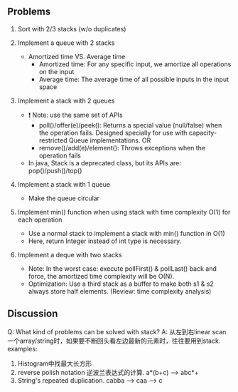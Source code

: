 ## Problems
1. Sort with 2/3 stacks (w/o duplicates)

2. Implement a queue with 2 stacks
    - Amortized time VS. Average time
        - Amortized time: For any specific input, we amortize all operations on the input
        - Average time: The average time of all possible inputs in the input space

3. Implement a stack with 2 queues
    - :heavy_exclamation_mark: Note: use the same set of APIs
        - poll()/offer(e)/peek(): Returns a special value (null/false) when the operation fails. Designed specially for use with capacity-restricted Queue implementations.
            OR
        - remove()/add(e)/element(): Throws exceptions when the operation fails
    - In java, Stack is a deprecated class, but its APIs are: pop()/push()/top()

4. Implement a stack with 1 queue
    - Make the queue circular 

5. Implement min() function when using stack with time complexity O(1) for each operation
    - Use a normal stack to implement a stack with min() function in O(1)
    - Here, return Integer instead of int type is necessary.

6. Implement a deque with two stacks
    - Note: In the worst case: execute pollFirst() & pollLast() back and force, the amortized time complexity will be O(N).
    - Optimization: Use a third stack as a buffer to make both s1 & s2 always store half elements. (Review: time complexity analysis)


## Discussion

Q: What kind of problems can be solved with stack?
A: 从左到右linear scan一个array/string时，如果要不断回头看左边最新的元素时，往往要用到stack.
examples:
1. Histogram中找最大长方形
2. reverse polish notation 逆波兰表达式的计算. a*(b+c) --> abc*+
3. String's repeated duplication. cabba --> caa --> c
    

